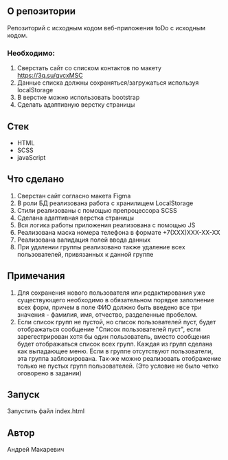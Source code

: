 ## О репозитории
Репозиторий с исходным кодом веб-приложения toDo с исходным кодом.


### Необходимо:
1. Сверстать сайт со списком контактов по макету https://3q.su/gvcxMSC
2. Данные списка должны сохраняться/загружаться используя localStorage
3. В верстке можно использовать bootstrap
4. Сделать адаптивную верстку страницы


## Стек
- HTML
- SCSS
- javaScript


## Что сделано
1. Сверстан сайт согласно макета Figma
2. В роли БД реализована работа с хранилищем LocalStorage
3. Стили реализованы с помощью препроцессора SCSS
4. Сделана адаптивная верстка страницы
5. Вся логика работы приложения реализована с помощью JS
6. Реализована маска номера телефона в формате +7(ХХХ)ХХХ-ХХ-ХХ
7. Реализована валидация полей ввода данных
8. При удалении группы реализовано также удаление всех пользователей, привязанных к данной группе


## Примечания
1. Для сохранения нового пользователя или редактирования уже существующего
необходимо в обязательном порядке заполнение всех форм, причем в поле ФИО должно 
быть введено все три значения - фамилия, имя, отчество, разделенные пробелом.
2. Если список групп не пустой, но список пользователей пуст, будет отображаться сообщение "Список пользователей пуст", если зарегестрирован хотя бы один пользователь, вместо сообщения будет отображаться 
список всех групп. Каждая из групп сделана как выпадающее меню. Если в группе отсутствуют пользователи, эта группа заблокирована. Так-же можно реализовать отображение только не пустых групп пользователей.
(Это условие не было четко оговорено в задании)

## Запуск
Запустить файл index.html
   
## Автор
Андрей Макаревич  
